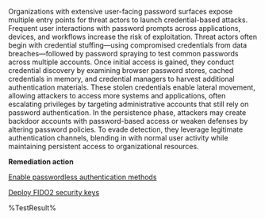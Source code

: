 Organizations with extensive user-facing password surfaces expose multiple entry points for threat actors to launch credential-based attacks. Frequent user interactions with password prompts across applications, devices, and workflows increase the risk of exploitation. Threat actors often begin with credential stuffing—using compromised credentials from data breaches—followed by password spraying to test common passwords across multiple accounts. Once initial access is gained, they conduct credential discovery by examining browser password stores, cached credentials in memory, and credential managers to harvest additional authentication materials. These stolen credentials enable lateral movement, allowing attackers to access more systems and applications, often escalating privileges by targeting administrative accounts that still rely on password authentication. In the persistence phase, attackers may create backdoor accounts with password-based access or weaken defenses by altering password policies. To evade detection, they leverage legitimate authentication channels, blending in with normal user activity while maintaining persistent access to organizational resources. 

**Remediation action**

[Enable passwordless authentication methods](https://learn.microsoft.com/en-us/entra/identity/authentication/how-to-plan-prerequisites-phishing-resistant-passwordless-authentication)

[Deploy FIDO2 security keys](https://learn.microsoft.com/en-us/entra/identity/authentication/how-to-enable-passkey-fido2)

<!--- Results --->
%TestResult%
